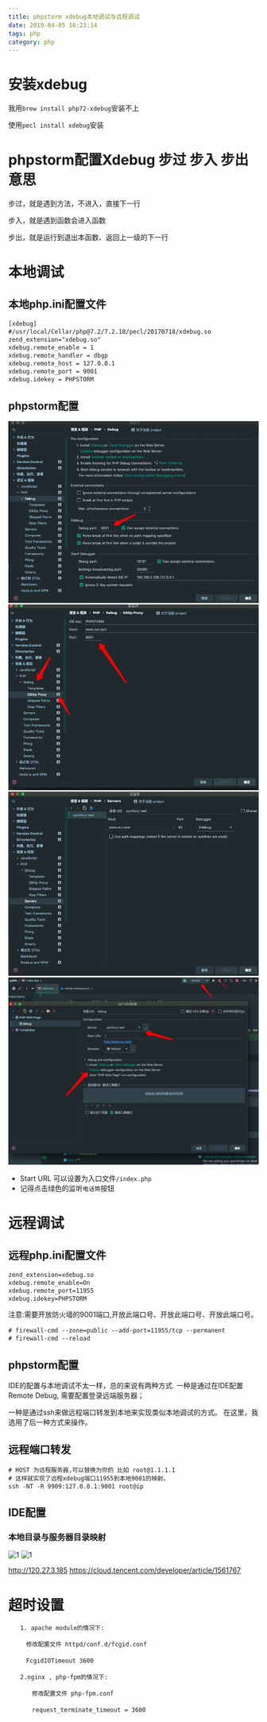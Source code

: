 ```yaml
---
title: phpstorm xdebug本地调试与远程调试
date: 2019-04-05 16:23:14
tags: php
category: php
---
```


# 安装xdebug

我用`brew install php72-xdebug`安装不上

使用`pecl install xdebug`安装


# phpstorm配置Xdebug 步过 步入 步出意思

步过，就是遇到方法，不进入，直接下一行

步入，就是遇到函数会进入函数

步出，就是运行到退出本函数、返回上一级的下一行


# 本地调试

## 本地php.ini配置文件

```
[xdebug]
#/usr/local/Cellar/php@7.2/7.2.18/pecl/20170718/xdebug.so
zend_extension="xdebug.so"
xdebug.remote_enable = 1
xdebug.remote_handler = dbgp
xdebug.remote_host = 127.0.0.1
xdebug.remote_port = 9001
xdebug.idekey = PHPSTORM
```

## phpstorm配置

![1](/uploads/phpstorm1.png)
![1](/uploads/phpstorm2.png)
![1](/uploads/phpstorm3.png)
![1](/uploads/phpstorm4.png)

* Start URL 可以设置为入口文件`/index.php`
* 记得点击绿色的监听`电话筒`按钮

# 远程调试

## 远程php.ini配置文件

```
zend_extension=xdebug.so
xdebug.remote_enable=On
xdebug.remote_port=11955
xdebug.idekey=PHPSTORM
```
注意:需要开放防火墙的9001端口,开放此端口号、开放此端口号、开放此端口号。

```
# firewall-cmd --zone=public --add-port=11955/tcp --permanent
# firewall-cmd --reload
```

## phpstorm配置

IDE的配置与本地调试不太一样，总的来说有两种方式.
一种是通过在IDE配置Remote Debug, 需要配置登录远端服务器；

一种是通过ssh来做远程端口转发到本地来实现类似本地调试的方式。
在这里，我选用了后一种方式来操作。

## 远程端口转发

```
# HOST 为远程服务器,可以替换为你的 比如 root@1.1.1.1
# 这样就实现了远程xdebug端口11955到本地9001的映射。
ssh -NT -R 9909:127.0.0.1:9001 root@ip
```

## IDE配置

### 本地目录与服务器目录映射

![1](/uploads/phpstorm5.png)
![1](/uploads/phpstorm6.png)

http://120.27.3.185
https://cloud.tencent.com/developer/article/1561767


# 超时设置



```
　　1. apache module的情况下:

　　　修改配置文件 httpd/conf.d/fcgid.conf

　　　FcgidIOTimeout 3600

　　2.nginx , php-fpm的情况下:

　　　　修改配置文件 php-fpm.conf

　　　　request_terminate_timeout = 3600
```
